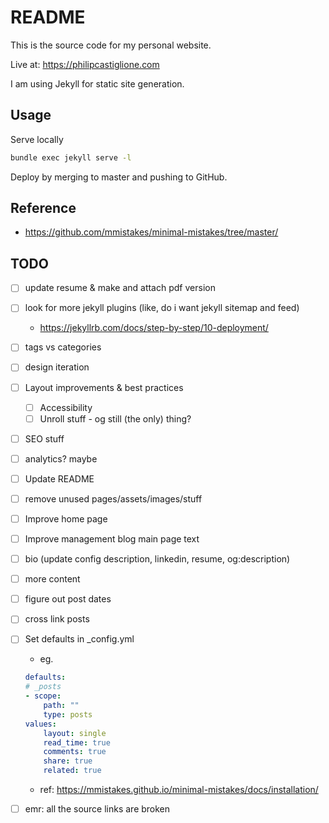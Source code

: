 # README

This is the source code for my personal website.

Live at: https://philipcastiglione.com

I am using Jekyll for static site generation.

## Usage

Serve locally

```sh
bundle exec jekyll serve -l
```

Deploy by merging to master and pushing to GitHub.

## Reference

* https://github.com/mmistakes/minimal-mistakes/tree/master/

## TODO

- [ ] update resume & make and attach pdf version

- [ ] look for more jekyll plugins (like, do i want jekyll sitemap and feed)
    - https://jekyllrb.com/docs/step-by-step/10-deployment/

- [ ] tags vs categories

- [ ] design iteration

- [ ] Layout improvements & best practices
    - [ ] Accessibility
    - [ ] Unroll stuff - og still (the only) thing?
- [ ] SEO stuff
- [ ] analytics? maybe

- [ ] Update README

- [ ] remove unused pages/assets/images/stuff

- [ ] Improve home page

- [ ] Improve management blog main page text

- [ ] bio (update config description, linkedin, resume, og:description)

- [ ] more content

- [ ] figure out post dates

- [ ] cross link posts

- [ ] Set defaults in _config.yml
    - eg.
    ```yaml
    defaults:
    # _posts
    - scope:
        path: ""
        type: posts
    values:
        layout: single
        read_time: true
        comments: true
        share: true
        related: true
    ```
    - ref: https://mmistakes.github.io/minimal-mistakes/docs/installation/

- [ ] emr: all the source links are broken
